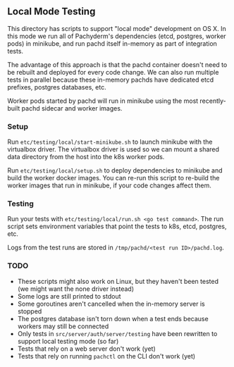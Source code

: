 ## Local Mode Testing

This directory has scripts to support "local mode" development on OS X. In this mode we run all of Pachyderm's dependencies (etcd, postgres, worker pods) in minikube, and run pachd itself in-memory as part of integration tests. 

The advantage of this approach is that the pachd container doesn't need to be rebuilt and deployed for every code change. We can also run multiple tests in parallel because these in-memory pachds have dedicated etcd prefixes, postgres databases, etc. 

Worker pods started by pachd will run in minikube using the most recently-built pachd sidecar and worker images.

### Setup

Run `etc/testing/local/start-minikube.sh` to launch minikube with the virtualbox driver. The virtualbox driver is used so we can mount a shared data directory from the host into the k8s worker pods.

Run `etc/testing/local/setup.sh` to deploy dependencies to minikube and build the worker docker images. You can re-run this script to re-build the worker images that run in minikube, if your code changes affect them.

### Testing

Run your tests with `etc/testing/local/run.sh <go test command>`. The run script sets environment variables that point the tests to k8s, etcd, postgres, etc. 

Logs from the test runs are stored in `/tmp/pachd/<test run ID>/pachd.log`.

### TODO

- These scripts might also work on Linux, but they haven't been tested (we might want the none driver instead)
- Some logs are still printed to stdout
- Some goroutines aren't cancelled when the in-memory server is stopped
- The postgres database isn't torn down when a test ends because workers may still be connected
- Only tests in `src/server/auth/server/testing` have been rewritten to support local testing mode (so far)
- Tests that rely on a web server don't work (yet)
- Tests that rely on running `pachctl` on the CLI don't work (yet)
